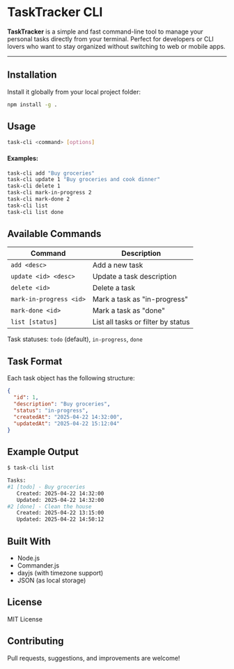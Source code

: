 # TaskTracker CLI

**TaskTracker** is a simple and fast command-line tool to manage your personal tasks directly from your terminal. Perfect for developers or CLI lovers who want to stay organized without switching to web or mobile apps.

---

## Installation

Install it globally from your local project folder:

```bash
npm install -g .
```
## Usage
```bash
task-cli <command> [options]
```
#### Examples:
```bash
task-cli add "Buy groceries"
task-cli update 1 "Buy groceries and cook dinner"
task-cli delete 1
task-cli mark-in-progress 2
task-cli mark-done 2
task-cli list
task-cli list done
```

## Available Commands
| Command                 | Description                               |
|-------------------------|-------------------------------------------|
| `add <desc>`            | Add a new task                           |
| `update <id> <desc>`    | Update a task description                |
| `delete <id>`           | Delete a task                            |
| `mark-in-progress <id>` | Mark a task as "in-progress"             |
| `mark-done <id>`        | Mark a task as "done"                    |
| `list [status]`         | List all tasks or filter by status       |

Task statuses: `todo` (default), `in-progress`, `done`


## Task Format

Each task object has the following structure:
```json
{
  "id": 1,
  "description": "Buy groceries",
  "status": "in-progress",
  "createdAt": "2025-04-22 14:32:00",
  "updatedAt": "2025-04-22 15:12:04"
}
```

## Example Output
```bash
$ task-cli list

Tasks:
#1 [todo] - Buy groceries
   Created: 2025-04-22 14:32:00
   Updated: 2025-04-22 14:32:00
#2 [done] - Clean the house
   Created: 2025-04-22 13:15:00
   Updated: 2025-04-22 14:50:12
```

## Built With

- Node.js
- Commander.js
- dayjs (with timezone support)
- JSON (as local storage)

## License
MIT License

## Contributing
Pull requests, suggestions, and improvements are welcome!

